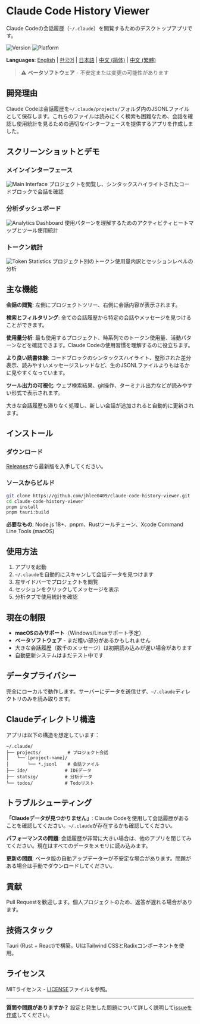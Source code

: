 # Claude Code History Viewer

Claude Codeの会話履歴（`~/.claude`）を閲覧するためのデスクトップアプリです。

![Version](https://img.shields.io/badge/Version-1.0.0--beta.3-orange.svg)
![Platform](https://img.shields.io/badge/Platform-macOS-lightgrey.svg)

**Languages**: [English](README.md) | [한국어](README.ko.md) | [日本語](README.ja.md) | [中文 (简体)](README.zh-CN.md) | [中文 (繁體)](README.zh-TW.md)

> ⚠️ **ベータソフトウェア** - 不安定または変更の可能性があります

## 開発理由

Claude Codeは会話履歴を`~/.claude/projects/`フォルダ内のJSONLファイルとして保存します。これらのファイルは読みにくく検索も困難なため、会話を確認し使用統計を見るための適切なインターフェースを提供するアプリを作成しました。

## スクリーンショットとデモ

### メインインターフェース

![Main Interface](docs/images/main-interface.png)
プロジェクトを閲覧し、シンタックスハイライトされたコードブロックで会話を確認

### 分析ダッシュボード

![Analytics Dashboard](docs/images/analytics-dashboard.png)
使用パターンを理解するためのアクティビティヒートマップとツール使用統計

### トークン統計

![Token Statistics](docs/images/token-statistics.png)
プロジェクト別のトークン使用量内訳とセッションレベルの分析

## 主な機能

**会話の閲覧**: 左側にプロジェクトツリー、右側に会話内容が表示されます。

**検索とフィルタリング**: 全ての会話履歴から特定の会話やメッセージを見つけることができます。

**使用量分析**: 最も使用するプロジェクト、時系列でのトークン使用量、活動パターンなどを確認できます。Claude Codeの使用習慣を理解するのに役立ちます。

**より良い読書体験**: コードブロックのシンタックスハイライト、整形された差分表示、読みやすいメッセージスレッドなど、生のJSONLファイルよりもはるかに見やすくなっています。

**ツール出力の可視化**: ウェブ検索結果、git操作、ターミナル出力などが読みやすい形式で表示されます。

大きな会話履歴も滞りなく処理し、新しい会話が追加されると自動的に更新されます。

## インストール

### ダウンロード
[Releases](https://github.com/jhlee0409/claude-code-history-viewer/releases)から最新版を入手してください。

### ソースからビルド
```bash
git clone https://github.com/jhlee0409/claude-code-history-viewer.git
cd claude-code-history-viewer
pnpm install
pnpm tauri:build
```

**必要なもの**: Node.js 18+、pnpm、Rustツールチェーン、Xcode Command Line Tools (macOS)

## 使用方法

1. アプリを起動
2. `~/.claude`を自動的にスキャンして会話データを見つけます
3. 左サイドバーでプロジェクトを閲覧
4. セッションをクリックしてメッセージを表示
5. 分析タブで使用統計を確認

## 現在の制限

- **macOSのみサポート**（Windows/Linuxサポート予定）
- **ベータソフトウェア** - まだ粗い部分があるかもしれません
- 大きな会話履歴（数千のメッセージ）は初期読み込みが遅い場合があります
- 自動更新システムはまだテスト中です

## データプライバシー

完全にローカルで動作します。サーバーにデータを送信せず、`~/.claude`ディレクトリのみを読み取ります。

## Claudeディレクトリ構造

アプリは以下の構造を想定しています：
```
~/.claude/
├── projects/          # プロジェクト会話
│   └── [project-name]/
│       └── *.jsonl    # 会話ファイル
├── ide/              # IDEデータ
├── statsig/          # 分析データ
└── todos/            # Todoリスト
```

## トラブルシューティング

**「Claudeデータが見つかりません」**: Claude Codeを使用して会話履歴があることを確認してください。`~/.claude`が存在するかも確認してください。

**パフォーマンスの問題**: 会話履歴が非常に大きい場合は、他のアプリを閉じてみてください。現在はすべてのデータをメモリに読み込みます。

**更新の問題**: ベータ版の自動アップデーターが不安定な場合があります。問題がある場合は手動でダウンロードしてください。

## 貢献

Pull Requestを歓迎します。個人プロジェクトのため、返答が遅れる場合があります。

## 技術スタック

Tauri (Rust + React)で構築。UIはTailwind CSSとRadixコンポーネントを使用。

## ライセンス

MITライセンス - [LICENSE](LICENSE)ファイルを参照。

---

**質問や問題がありますか？** 設定と発生した問題について詳しく説明して[issueを作成](https://github.com/jhlee0409/claude-code-history-viewer/issues)してください。